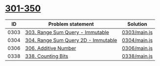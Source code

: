 # [301-350](https://leetcode.com/problemset/all/#page-7)


| ID   | Problem statement                                                                                  | Solution                     |
|------|----------------------------------------------------------------------------------------------------|------------------------------|
| 0303 | [303. Range Sum Query - Immutable](https://leetcode.com/problems/range-sum-query-immutable/)       | [0303/main.js](0303/main.js) |
| 0304 | [304. Range Sum Query 2D - Immutable](https://leetcode.com/problems/range-sum-query-2d-immutable/) | [0304/main.js](0304/main.js) |
| 0306 | [306. Additive Number](https://leetcode.com/problems/additive-number/)                             | [0306/main.js](0306/main.js) |
| 0338 | [338. Counting Bits](https://leetcode.com/problems/counting-bits/)                                 | [0338/main.js](0338/main.js) |

